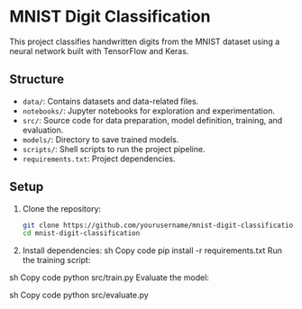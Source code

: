 # MNIST Digit Classification

This project classifies handwritten digits from the MNIST dataset using a neural network built with TensorFlow and Keras.

## Structure

- `data/`: Contains datasets and data-related files.
- `notebooks/`: Jupyter notebooks for exploration and experimentation.
- `src/`: Source code for data preparation, model definition, training, and evaluation.
- `models/`: Directory to save trained models.
- `scripts/`: Shell scripts to run the project pipeline.
- `requirements.txt`: Project dependencies.

## Setup

1. Clone the repository:
   ```sh
   git clone https://github.com/yourusername/mnist-digit-classification.git
   cd mnist-digit-classification
2. Install dependencies:
sh
Copy code
pip install -r requirements.txt
Run the training script:

sh
Copy code
python src/train.py
Evaluate the model:

sh
Copy code
python src/evaluate.py
